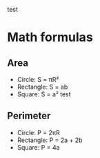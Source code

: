 test
# Math formulas
## Area
- Circle: S = πR²
- Rectangle: S = ab
- Square: S = a²
test
## Perimeter
- Circle: P = 2πR
- Rectangle: P = 2a + 2b
- Square: P = 4a
